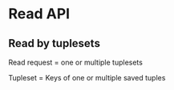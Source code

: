 # Read API

## Read by tuplesets

Read request = one or multiple tuplesets

Tupleset = Keys of one or multiple saved tuples

